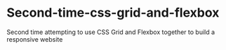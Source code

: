# Second-time-css-grid-and-flexbox
Second time attempting to use CSS Grid and Flexbox together to build a responsive website 
